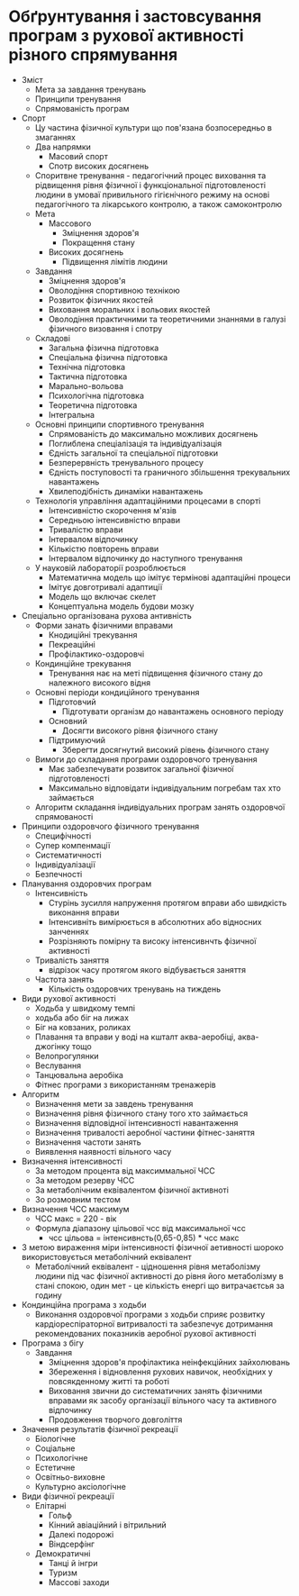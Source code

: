 # Обґрунтування і застовсування програм з рухової активності різного спрямування
- Зміст 
  - Мета за завдання тренувань
  - Принципи тренування
  - Спрямованість програм
- Спорт
  - Цу частина фізичної культури що пов'язана бозпосередньо в змаганнях
  - Два напрямки
    - Масовий спорт
    - Спотр високих досягнень
  - Споритвне тренування - педагогічний процес виховання та рідвищення рівня фізичної і функціональної підготовленості людини в умоваї привильного гігієнічного режиму на основі педагогічного та лікарського контролю, а також самоконтролю
  - Мета
    - Массового
      - Зміцнення здоров'я
      - Покращення стану
    - Високих досягнень
      - Підвищення лімітів людини
  - Завдання
    - Зміцнення здоров'я
    - Оволодіння спортивною технікою
    - Розвиток фізичних якостей
    - Виховання моральних і вольових якостей
    - Оволодіння практичними та теоретичними знаннями в галузі фізичного визовання і спотру
  - Складові 
    - Загальна фізична підготовка
    - Спеціальна фізична підготовка
    - Технічна підготовка
    - Тактична підготовка
    - Марально-вольова
    - Психологічна підготовка
    - Теоретична підготовка
    - Інтегральна
  - Основні принципи спортивного тренування
    - Спрямованість до максимально можливих досягнень
    - Поглиблена спеціалізація та індивідуалізація
    - Єдність загальної та спеціальної підготовки
    - Безперервність тренувального процесу
    - Єдність поступовості та граничного збільшення трекувальних навантажень
    - Хвилеподібність динаміки навантажень
  - Технологія управління адаптаційними процесами в спорті
    - Інтенсивністю скорочення м'язів
    - Середньою інтенсивністю вправи
    - Тривалістю вправи
    - Інтервалом відпочинку
    - Кількістю повторень вправи
    - Інтервалом відпочинку до наступного тренування 
  - У науковій лабораторії розроблюється
    - Математична модель що імітує термінові адаптаційні процеси
    - Імітує довготривалі адаптиції
    - Модель що включає скелет 
    - Концептуальна модель будови мозку
- Спеціально організована рухова антивність
  - Форми занать фізичними вправами
    - Кнодиційні трекування
    - Пекреаційні
    - Профілактико-оздоровчі
  - Кондинційне трекування
    - Тренування нає на меті підвищення фізичного стану до належного високого відня
  - Основні періоди кондиційного тренування
    - Підготовчий 
      - Підготувати організм до навантажень основного періоду
    - Основний
      - Досягти високого рівня фізичного стану
    - Підтримуючий
      - Зберегти досягнутий високий рівень фізичного стану
  - Вимоги до складання програми оздоровчого тренування
    - Має забезпечувати розвиток загальної фізичної підготовленості
    - Максимально відповідати індивідуальним погребам тах хто займається
  - Алгоритм складання індивідуальних програм занять оздоровчої спрямованості
- Принципи оздоровчого фізичного тренування
  - Специфічності
  - Супер компенмації
  - Систематичності
  - Індивідуалізації
  - Безпечності
- Планування оздоровчих програм
  - Інтенсивність
    - Стурінь зусилля напруження протягом вправи або швидкість виконання вправи
    - Інтенсивніть вимірюється в абсолютних або відносних занченнях
    - Розрізняють помірну та високу інтенсивнчть фізичної активності
  - Тривалість заняття 
    - відрізок часу протягом якого відбувається заняття
  - Частота занять
    - Кількість оздоровчих тренувань на тиждень 
- Види рухової активності
  - Ходьба у швидкому темпі
  - ходьба або біг на лижах
  - Біг на ковзаних, роликах
  - Плавання та вправи у воді на кшталт аква-аеробіці, аква-джогінку тощо
  - Велопрогулянки
  - Веслування
  - Танцювальна аеробіка
  - Фітнес програми з використанням тренажерів
- Алгоритм
  - Визначення мети за завдень тренування
  - Визначення рівня фізичного стану того хто займається
  - Визначення відповідної інтенсивності навантаження
  - Визначення тривалості аеробної частини фітнес-заняття
  - Визначення частоти занять
  - Виявлення наявності вільного часу
- Визначення інтенсивності
  - За методом процента від максиммальної ЧСС
  - За методом резерву ЧСС
  - За метаболічним еквівалентом фізичної активноті
  - Зо розмовним тестом
- Визначення ЧСС максимум
  - ЧСС макс = 220 - вік
  - Формула діапазону цільової чсс від максимальної чсс
    - чсс цільова = інтенсивнсть(0,65-0,85) * чсс макс
- З метою вираження міри інтенсивності фізичної аетивності шороко використовується метаболічний еквівалент
  - Метаболічний еквівалент - цідношення рівня метаболізму людини під час фізичної активності до рівня його метаболізму в стані спокою, один мет - це кількість енергі що витрачаєтсья за годину
- Кондинційна програма з ходьби
  - Виконання оздоровчої програми з ходьби сприяє розвитку кардіореспіраторної витривалості та забезпечує дотримання рекомендованих показників аеробної рухової активності
- Програма з бігу
  - Завдання
    - Зміцнення здоров'я профілактика неінфекційних зайхолювань 
    - Збереження і відновлення рухових навичок, необхідних у повсякденному житті та роботі
    - Виховання звични до систематичних занять фізичними вправами як засобу організації вільного часу та активного відпочинку 
    - Продовження творчого довголіття
- Значення результатів фізичної рекреації
  - Біологічне
  - Соціальне
  - Психологічне
  - Естетичне
  - Освітньо-виховне
  - Культурно аксіологічне
- Види фізичної рекреації
  - Елітарні
    - Гольф
    - Кінний авіаційний і вітрильний
    - Далекі подорожі
    - Віндсерфінг
  - Демократичні
    - Танці й інгри
    - Туризм 
    - Массові заходи